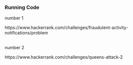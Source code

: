 <h3> Running Code</h3>

number 1
<p>https://www.hackerrank.com/challenges/fraudulent-activity-notifications/problem</p>
<br/>
number 2
<br/>
<p>https://www.hackerrank.com/challenges/queens-attack-2</p>